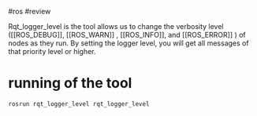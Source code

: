 #ros #review 

Rqt_logger_level is the tool allows us to change the verbosity level ([[ROS_DEBUG]], [[ROS_WARN]] , [[ROS_INFO]], and [[ROS_ERROR]] ) of nodes as they run.
By setting the logger level, you will get all messages of that priority level or higher. 

# running of the tool

```shell
rosrun rqt_logger_level rqt_logger_level
```

‍

